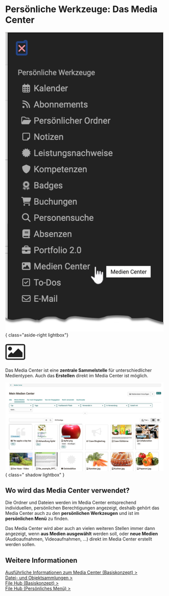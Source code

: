 # Persönliche Werkzeuge: Das Media Center

![pers_menu_mediacenter_v1_de.png](assets/pers_menu_mediacenter_v1_de.png){ class="aside-right lightbox"}

![icon_media_center.png](assets/icon_media_center.png)

Das Media Center ist eine **zentrale Sammelstelle** für unterschiedlicher Medientypen. Auch das **Erstellen** direkt im Media Center ist möglich.


![media_center_v1_de.png](assets/media_center_v1_de.png){ class=" shadow lightbox" }


## Wo wird das Media Center verwendet?

Die Ordner und Dateien werden im Media Center entsprechend individuellen, persönlichen Berechtigungen angezeigt, deshalb gehört das Media Center auch zu den **persönlichen Werkzeugen** und ist im **persönlichen Menü** zu finden.

Das Media Center wird aber auch an vielen weiteren Stellen immer dann angezeigt, wenn **aus Medien ausgewählt** werden soll, oder **neue Medien** (Audioaufnahmen, Videoaufnahmen, ...) direkt im Media Center erstellt werden sollen.


## Weitere Informationen

[Ausführliche Informationen zum Media Center (Basiskonzept) >](../basic_concepts/Media_Center_Concept.de.md)<br>
[Datei- und Objektsammlungen >](../basic_concepts/Object_Collections.de.md)<br>
[File Hub (Basiskonzept) >](../basic_concepts/File_Hub_Concept.de.md)<br>
[File Hub (Persönliches Menü) >](../personal_menu/File_Hub.de.md)<br>


